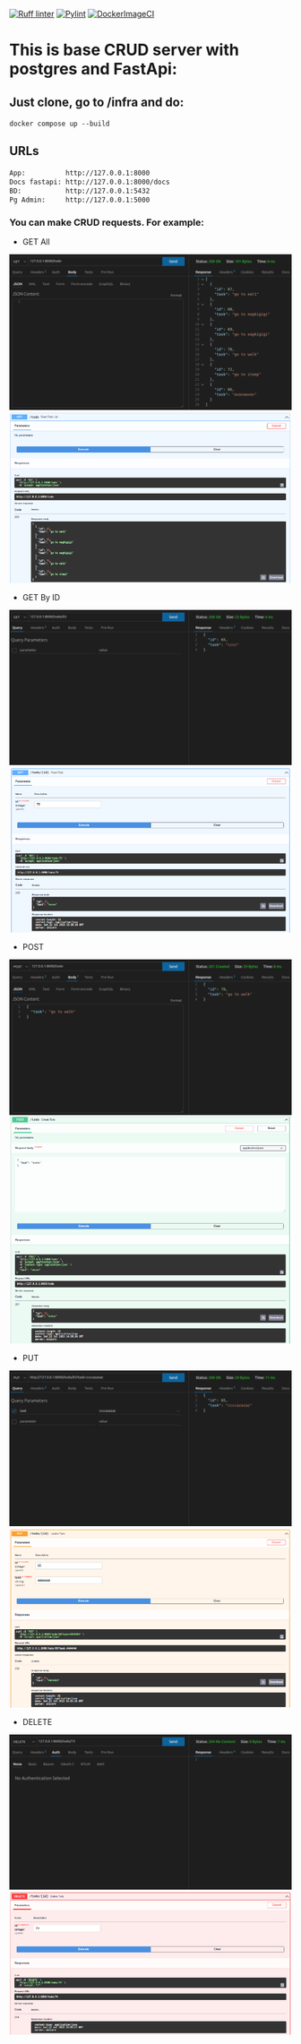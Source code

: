 [![Ruff linter](https://github.com/morheus9/fastapi_postgres_crud/actions/workflows/ruff.yml/badge.svg)](https://github.com/morheus9/fastapi_postgres_crud/actions/workflows/ruff.yml)
[![Pylint](https://github.com/morheus9/fastapi_postgres_crud/actions/workflows/pylint.yml/badge.svg?branch=master)](https://github.com/morheus9/fastapi_postgres_crud/actions/workflows/pylint.yml)
[![DockerImageCI](https://github.com/morheus9/fastapi_postgres_crud/actions/workflows/push_dockerfile.yml/badge.svg)](https://github.com/morheus9/fastapi_postgres_crud/actions/workflows/push_dockerfile.yml)
# This is base CRUD server with postgres and FastApi:

## Just clone, go to /infra and do:

```
docker compose up --build
```
## URLs
```
App:          http://127.0.0.1:8000
Docs fastapi: http://127.0.0.1:8000/docs
BD:           http://127.0.0.1:5432
Pg Admin:     http://127.0.0.1:5000
```

### You can make CRUD requests. For example:
- GET All

![Screenshot](images/get_all.png)
![Screenshot](images/_get_all.png)

- GET By ID

![Screenshot](images/get_id.png)
![Screenshot](images/_get_id.png)

- POST

![Screenshot](images/post.png)
![Screenshot](images/_post.png)

- PUT

![Screenshot](images/put.png)
![Screenshot](images/_put.png)

- DELETE

![Screenshot](images/delete.png)
![Screenshot](images/_delete.png)
